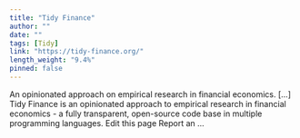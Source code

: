 ```yaml
---
title: "Tidy Finance"
author: ""
date: ""
tags: [Tidy]
link: "https://tidy-finance.org/"
length_weight: "9.4%"
pinned: false
---
```


An opinionated approach on empirical research in financial economics. [...] Tidy Finance is an opinionated approach to empirical research in financial economics - a fully transparent, open-source code base in multiple programming languages. Edit this page Report an ...

